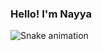   ### Hello! I'm Nayya

![Snake animation](https://github.com/nayyadev/nayyadev/blob/output/github-contribution-grid-snake.svg)
